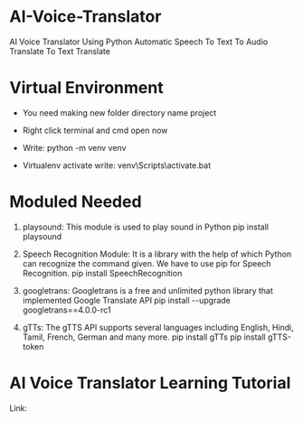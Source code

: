 # AI-Voice-Translator

AI Voice Translator Using Python Automatic Speech To Text To Audio Translate To Text Translate

# Virtual Environment

- You need making new folder directory name project 

- Right click terminal and cmd open now

- Write: python -m venv venv

- Virtualenv activate write: venv\Scripts\activate.bat

# Moduled Needed

1. playsound: This module is used to play sound in Python
         pip install playsound
   
3. Speech Recognition Module: It is a library with the help of which Python can recognize the command given. We have to use pip for Speech Recognition.
      pip install SpeechRecognition
   
5. googletrans: Googletrans is a free and unlimited python library that implemented Google Translate API
      pip install --upgrade googletrans==4.0.0-rc1
   
7. gTTs: The gTTS API supports several languages including English, Hindi, Tamil, French, German and many  more. 
      pip install gTTs
      pip install gTTS-token



# AI Voice Translator Learning Tutorial

Link: 
